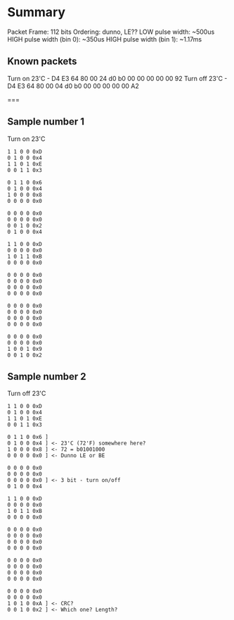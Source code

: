 # Summary

Packet Frame: 112 bits
Ordering: dunno, LE??
LOW pulse width: ~500us
HIGH pulse width (bin 0): ~350us
HIGH pulse width (bin 1): ~1.17ms

## Known packets

Turn on 23'C - D4 E3 64 80 00 24 d0 b0 00 00 00 00 00 92
Turn off 23'C - D4 E3 64 80 00 04 d0 b0 00 00 00 00 00 A2

=== 

## Sample number 1
Turn on 23'C

```
1 1 0 0 0xD
0 1 0 0 0x4
1 1 0 1 0xE
0 0 1 1 0x3

0 1 1 0 0x6
0 1 0 0 0x4
1 0 0 0 0x8
0 0 0 0 0x0

0 0 0 0 0x0
0 0 0 0 0x0
0 0 1 0 0x2
0 1 0 0 0x4

1 1 0 0 0xD
0 0 0 0 0x0
1 0 1 1 0xB
0 0 0 0 0x0

0 0 0 0 0x0
0 0 0 0 0x0
0 0 0 0 0x0
0 0 0 0 0x0

0 0 0 0 0x0
0 0 0 0 0x0
0 0 0 0 0x0
0 0 0 0 0x0

0 0 0 0 0x0
0 0 0 0 0x0
1 0 0 1 0x9
0 0 1 0 0x2
```

## Sample number 2
Turn off 23'C

```
1 1 0 0 0xD
0 1 0 0 0x4
1 1 0 1 0xE
0 0 1 1 0x3

0 1 1 0 0x6 ]
0 1 0 0 0x4 ] <- 23'C (72'F) somewhere here?  
1 0 0 0 0x8 ] <- 72 = b01001000 
0 0 0 0 0x0 ] <- Dunno LE or BE

0 0 0 0 0x0
0 0 0 0 0x0
0 0 0 0 0x0 ] <- 3 bit - turn on/off
0 1 0 0 0x4

1 1 0 0 0xD
0 0 0 0 0x0
1 0 1 1 0xB
0 0 0 0 0x0

0 0 0 0 0x0
0 0 0 0 0x0
0 0 0 0 0x0
0 0 0 0 0x0

0 0 0 0 0x0
0 0 0 0 0x0
0 0 0 0 0x0
0 0 0 0 0x0

0 0 0 0 0x0
0 0 0 0 0x0
1 0 1 0 0xA ] <- CRC?
0 0 1 0 0x2 ] <- Which one? Length?
```
